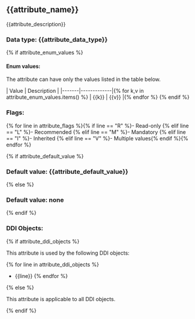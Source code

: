 ## {{attribute_name}}

{{attribute_description}}

### Data type: {{attribute_data_type}}
{% if attribute_enum_values %}
#### Enum values: 

The attribute can have only the values listed in the table below. 

| Value | Description |
|-------|-------------|{% for k,v in attribute_enum_values.items() %}
| {{k}} | {{v}}       |{% endfor %}
{% endif %}

### Flags: 

{% for line in attribute_flags %}{% if line == "R" %}- Read-only
{% elif line == "L" %}- Recommended
{% elif line == "M" %}- Mandatory
{% elif line == "I" %}- Inherited
{% elif line == "V" %}- Multiple values{% endif %}{% endfor %}

{% if attribute_default_value %}
### Default value: {{attribute_default_value}}

{% else %}
### Default value: none

{% endif %}

### DDI Objects:

{% if attribute_ddi_objects %}

This attribute is used by the following DDI objects:


{% for line in attribute_ddi_objects %}
- {{line}}
{% endfor %}

{% else %}

This attribute is applicable to all DDI objects.

{% endif %}
